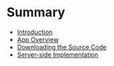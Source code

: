 # Summary

* [Introduction](README.md)
* [App Overview](app_overview.md)
* [Downloading the Source Code](downloading_the_source_code.md)
* [Server-side Implementation](server-side_implementation.md)

